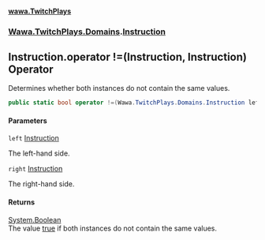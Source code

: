 #### [wawa.TwitchPlays](index.md 'index')
### [Wawa.TwitchPlays.Domains](Wawa.TwitchPlays.Domains.md 'Wawa.TwitchPlays.Domains').[Instruction](Instruction.md 'Wawa.TwitchPlays.Domains.Instruction')

## Instruction.operator !=(Instruction, Instruction) Operator

Determines whether both instances do not contain the same values.

```csharp
public static bool operator !=(Wawa.TwitchPlays.Domains.Instruction left, Wawa.TwitchPlays.Domains.Instruction right);
```
#### Parameters

<a name='Wawa.TwitchPlays.Domains.Instruction.op_Inequality(Wawa.TwitchPlays.Domains.Instruction,Wawa.TwitchPlays.Domains.Instruction).left'></a>

`left` [Instruction](Instruction.md 'Wawa.TwitchPlays.Domains.Instruction')

The left-hand side.

<a name='Wawa.TwitchPlays.Domains.Instruction.op_Inequality(Wawa.TwitchPlays.Domains.Instruction,Wawa.TwitchPlays.Domains.Instruction).right'></a>

`right` [Instruction](Instruction.md 'Wawa.TwitchPlays.Domains.Instruction')

The right-hand side.

#### Returns
[System.Boolean](https://docs.microsoft.com/en-us/dotnet/api/System.Boolean 'System.Boolean')  
The value [true](https://docs.microsoft.com/en-us/dotnet/csharp/language-reference/builtin-types/bool 'https://docs.microsoft.com/en-us/dotnet/csharp/language-reference/builtin-types/bool') if both instances do not contain the same values.